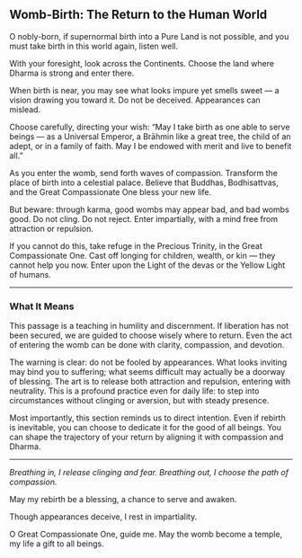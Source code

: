 ## Womb-Birth: The Return to the Human World

O nobly-born, if supernormal birth into a Pure Land is not possible, and you must take birth in this world again, listen well.

With your foresight, look across the Continents. Choose the land where Dharma is strong and enter there.

When birth is near, you may see what looks impure yet smells sweet — a vision drawing you toward it. Do not be deceived. Appearances can mislead.

Choose carefully, directing your wish:
“May I take birth as one able to serve beings — as a Universal Emperor, a Brāhmin like a great tree, the child of an adept, or in a family of faith. May I be endowed with merit and live to benefit all.”

As you enter the womb, send forth waves of compassion. Transform the place of birth into a celestial palace. Believe that Buddhas, Bodhisattvas, and the Great Compassionate One bless your new life.

But beware: through karma, good wombs may appear bad, and bad wombs good. Do not cling. Do not reject. Enter impartially, with a mind free from attraction or repulsion.

If you cannot do this, take refuge in the Precious Trinity, in the Great Compassionate One. Cast off longing for children, wealth, or kin — they cannot help you now. Enter upon the Light of the devas or the Yellow Light of humans.

---

### What It Means

This passage is a teaching in humility and discernment. If liberation has not been secured, we are guided to choose wisely where to return. Even the act of entering the womb can be done with clarity, compassion, and devotion.

The warning is clear: do not be fooled by appearances. What looks inviting may bind you to suffering; what seems difficult may actually be a doorway of blessing. The art is to release both attraction and repulsion, entering with neutrality. This is a profound practice even for daily life: to step into circumstances without clinging or aversion, but with steady presence.

Most importantly, this section reminds us to direct intention. Even if rebirth is inevitable, you can choose to dedicate it for the good of all beings. You can shape the trajectory of your return by aligning it with compassion and Dharma.

---

*Breathing in, I release clinging and fear.
Breathing out, I choose the path of compassion.*

May my rebirth be a blessing,
a chance to serve and awaken.

Though appearances deceive,
I rest in impartiality.

O Great Compassionate One, guide me.
May the womb become a temple,
my life a gift to all beings.

